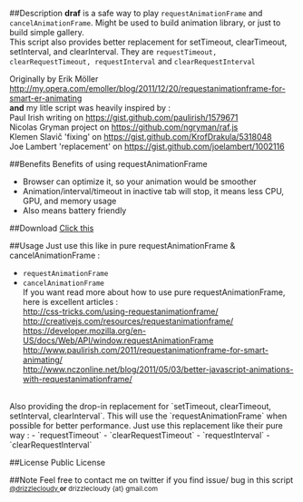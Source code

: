 ##Description
<b>draf</b> is a safe way to play `requestAnimationFrame` and `cancelAnimationFrame`. Might be used to build animation library, or just to build simple gallery.
<br>This script also provides better replacement for setTimeout, clearTimeout, setInterval, and clearInterval. They are `requestTimeout, clearRequestTimeout, requestInterval` and `clearRequestInterval`


Originally by Erik Möller http://my.opera.com/emoller/blog/2011/12/20/requestanimationframe-for-smart-er-animating<br>
<b>and</b> my litle script was heavily inspired by :
<br>Paul Irish writing on https://gist.github.com/paulirish/1579671
<br>Nicolas Gryman project on https://github.com/ngryman/raf.js
<br>Klemen Slavič 'fixing' on https://gist.github.com/KrofDrakula/5318048
<br>Joe Lambert 'replacement' on https://gist.github.com/joelambert/1002116


##Benefits
Benefits of using requestAnimationFrame
- Browser can optimize it, so your animation would be smoother
- Animation/interval/timeout in inactive tab will stop, it means less CPU, GPU, and memory usage
- Also means battery friendly


##Download
<a href="https://raw.github.com/drizzlecloudy/araf/master/draf.js" target="_blank">Click this</a>


##Usage
Just use this like in pure requestAnimationFrame & cancelAnimationFrame :
- `requestAnimationFrame`
- `cancelAnimationFrame`
<br>If you want read more about how to use pure requestAnimationFrame, here is excellent articles :
<br>http://css-tricks.com/using-requestanimationframe/
<br>http://creativejs.com/resources/requestanimationframe/
<br>https://developer.mozilla.org/en-US/docs/Web/API/window.requestAnimationFrame
<br>http://www.paulirish.com/2011/requestanimationframe-for-smart-animating/
<br>http://www.nczonline.net/blog/2011/05/03/better-javascript-animations-with-requestanimationframe/


<br>
Also providing the drop-in replacement for `setTimeout, clearTimeout, setInterval, clearInterval`. This will use the `requestAnimationFrame` when possible for better performance. Just use this replacement like their pure way :
- `requestTimeout`
- `clearRequestTimeout`
- `requestInterval`
- `clearRequestInterval`


##License
Public License


##Note
Feel free to contact me on twitter if you find issue/ bug in this script<br>
<sup><a href="https://twitter.com/drizzlecloudy">@drizzlecloudy </a><b>or</b> drizzlecloudy {at} gmail.com</sup>
